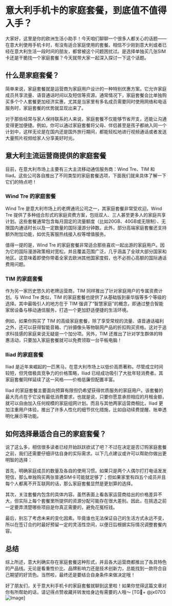 # 意大利手机卡的家庭套餐，到底值不值得入手？

大家好，这里是你的欧洲生活小助手！今天咱们聊聊一个很多人都关心的话题——在意大利使用手机卡时，有没有适合家庭使用的套餐。相信不少刚到意大利或者已经在意大利生活一段时间的朋友，都曾被这个问题困扰过。是选择单独买几张SIM卡还是干脆找一个家庭套餐？今天就带大家一起深入探讨一下这个话题。

## 什么是家庭套餐？

简单来说，家庭套餐就是运营商为家庭用户设计的一种特别优惠方案。它允许家庭成员共享流量、语音通话时间以及短信等资源。通常情况下，家庭套餐会比单独购买多个个人套餐更加经济实惠，尤其是当家里有多名成员需要同时使用网络和电话服务时，家庭套餐的优势就显现出来了。

对于那些经常与家人保持联系的人来说，家庭套餐不仅能够节省开支，还能让沟通变得更加便捷。例如，你可以通过家庭套餐将父母、伴侣甚至是孩子都纳入同一个计划中，这样无论是在国内还是国外旅行期间，都能轻松地进行视频通话或者发送大量照片视频给家人分享美好时光。

## 意大利主流运营商提供的家庭套餐

目前，在意大利市场上主要有三大主流移动通信服务商：Wind Tre、TIM 和 Iliad。这些公司各自推出了不同类型的家庭套餐选项，下面我们就来具体了解一下它们的特点吧！

### Wind Tre 的家庭套餐

Wind Tre 是意大利市场上的老牌通讯公司之一，其家庭套餐非常受欢迎。Wind Tre 提供了多种组合形式的家庭资费方案，包括双人、三人甚至更多人的家庭共享计划。这些套餐通常包含每月固定的流量额度（比如20GB、40GB或无限制）、无限国内通话时长以及一定数量的国际漫游分钟数。此外，部分高端家庭套餐还支持额外附加功能，如优先客服热线接入权等增值服务。

值得一提的是，Wind Tre 的家庭套餐非常适合那些喜欢一起出游的家庭用户。因为它的国际漫游政策相对宽松，并且覆盖范围广泛，几乎涵盖了全球大部分国家和地区。这意味着即使你带着全家去欧洲其他国家度假，也不必担心高额的国际通话费用问题。

### TIM 的家庭套餐

作为另一家历史悠久的老牌运营商，TIM 同样推出了针对家庭用户的专属资费计划。与 Wind Tre 类似，TIM 的家庭套餐也提供了从基础版到豪华版等多个等级的选择。其中最吸引人的地方在于 TIM 强调了“智慧家庭”的概念，即通过整合智能家居设备与移动通信服务，打造一个更加舒适便捷的生活环境。

例如，如果你购买了 TIM 的高级家庭套餐，除了享受常规的流量、语音通话福利之外，还可以获得智能音箱、门铃摄像头等物联网产品的折扣购买资格。这对于追求科技感的家庭来说无疑是一个加分项。另外，TIM 还推出了针对学生群体的特惠活动，只要加入家庭套餐就可以免费领取一台平板电脑！

### Iliad 的家庭套餐

Iliad 是近年来崛起的一匹黑马，在意大利市场上以低价高质著称。尽管成立时间较短，但凭借极具竞争力的价格策略，Iliad 已经成功吸引了大批年轻消费者。其家庭套餐同样延续了这一风格——价格低廉但配置丰富。

Iliad 的家庭套餐主要面向预算有限但仍希望获得优质服务的家庭用户。该套餐的最大亮点在于它没有最低消费要求，也就是说，只要你愿意承担相应的月租金额，就可以自由加入任何规模的家庭组网计划。而且与其他两家运营商相比，Iliad 更加注重用户体验，推出了许多人性化的细节优化措施，比如自动续费提醒、账单透明化展示等功能。

## 如何选择最适合自己的家庭套餐？

说了这么多，相信很多读者已经开始跃跃欲试了吧？不过在决定是否订购家庭套餐之前，我们还需要仔细评估自身的实际需求。以下几点建议或许可以帮助你做出更明智的选择：

首先，明确家庭成员的数量及各自的使用习惯。如果只是两个人偶尔打打电话发发短信，那么单独购买两张普通SIM卡可能就足够了；但如果家里有四五个成员并且每个人都离不开互联网的话，那么家庭套餐显然是更划算的选择。

其次，关注套餐内包含的具体内容。虽然表面上看各家运营商给出的价格差异不大，但实际上每个套餐里所提供的资源分配可能存在很大差别。因此，在挑选之前一定要弄清楚哪些项目是你真正需要的，避免花冤枉钱。

最后，别忘了考虑未来的变化因素。毕竟谁也无法保证自己的生活方式永远不变，所以在签订合约时最好预留一定的灵活性空间，以便日后根据实际情况调整套餐内容。

## 总结

综上所述，意大利确实存在家庭套餐这种形式，并且各大运营商都推出了各具特色的产品线。无论是看重性价比、品牌影响力还是技术创新力，总能找到一款符合自己期望的好货色。当然啦，最终还是要结合自身条件来做决定哦！

好了朋友们，关于意大利手机卡的家庭套餐就聊到这里啦！如果你觉得这篇文章对你有所帮助的话，请记得点赞收藏并转发给身边有需要的人哦～ [TG💪+ @jx0703 ![Image](https://github.com/user-attachments/assets/dbca1d08-cadb-493c-b0ec-ad6f7a83f270)]